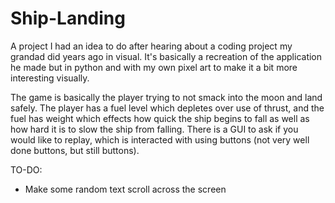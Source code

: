 # Ship-Landing
A project I had an idea to do after hearing about a coding project my grandad did years ago in visual. It's basically a recreation of the application he made but in python and with my own pixel art to make it a bit more interesting visually.

The game is basically the player trying to not smack into the moon and land safely. The player has a fuel level which depletes over use of thrust, and the fuel has weight which effects how quick the ship begins to fall as well as how hard it is to slow the ship from falling. There is a GUI to ask if you would like to replay, which is interacted with using buttons (not very well done buttons, but still buttons).

TO-DO:
 - Make some random text scroll across the screen
